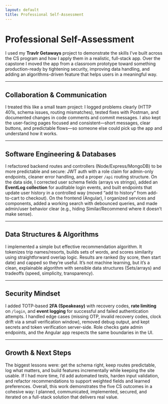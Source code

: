```yaml
---
layout: default
title: Professional Self-Assessment
---
```


<link rel="stylesheet" href="../assets/css/custom.css">

# Professional Self-Assessment

I used my **Travlr Getaways** project to demonstrate the skills I’ve built across the CS program and how I apply them in a realistic, full-stack app. Over the capstone I moved the app from a classroom prototype toward something production-ready by tightening security, improving data handling, and adding an algorithms-driven feature that helps users in a meaningful way.

<!-- TODO: Add banner or relevant image (optional, for ePortfolio polish) -->

---

## Collaboration & Communication

I treated this like a small team project: I logged problems clearly (HTTP 401s, schema issues, routing mismatches), tested fixes with Postman, and documented changes in code comments and commit messages. I also kept the user-facing pages focused and consistent—short messages, clear buttons, and predictable flows—so someone else could pick up the app and understand how it works.

<!-- TODO: Add screenshot showing Postman test results or commit history snippet -->

---

## Software Engineering & Databases

I refactored backend routes and controllers (Node/Express/MongoDB) to be more predictable and secure: JWT auth with a role claim for admin-only endpoints, cleaner error handling, and a proper `/api` routing structure. On the data side, I corrected user schema fields (arrays vs strings), added an **EventLog collection** for auditable login events, and built endpoints that update user history in a controlled way (moved “add to history” from add-to-cart to checkout). On the frontend (Angular), I organized services and components, added a working search with debounced queries, and made admin/user behavior clear (e.g., hiding Similar/Recommend where it doesn’t make sense).

<!-- TODO: Add screenshot of database schema and eventLog collection -->
<!-- TODO: Add screenshot of search functionality -->

---

## Data Structures & Algorithms

I implemented a simple but effective recommendation algorithm. It tokenizes trip names/resorts, builds sets of words, and scores similarity using straightforward overlap logic. Results are ranked (by score, then start date) and capped so they’re useful. It’s not machine learning, but it’s a clean, explainable algorithm with sensible data structures (Sets/arrays) and tradeoffs (speed, simplicity, transparency).

<!-- TODO: Add snippet or screenshot of the recommendation algorithm function -->

---

## Security Mindset

I added TOTP-based **2FA (Speakeasy)** with recovery codes, **rate limiting** on `/login`, and **event logging** for successful and failed authentication attempts. I handled edge cases (missing OTP, invalid recovery codes, clock drift via a small verification window), removed debug output, and kept secrets and token verification server-side. Role checks gate admin endpoints, and the Angular app respects the same boundaries in the UI.

<!-- TODO: Add screenshot showing 2FA prompt or rate-limit error message -->
<!-- TODO: Add screenshot showing role enforcement in API routes -->

---

## Growth & Next Steps

The biggest lessons were: get the schema right, keep routes predictable, log what matters, and build features incrementally while keeping the site usable. If I had more time, I’d add automated tests, harden input validation, and refactor recommendations to support weighted fields and learned preferences. Overall, this work demonstrates the five CS outcomes in a cohesive way: I planned, communicated, implemented, secured, and iterated on a full-stack solution that delivers real value.


